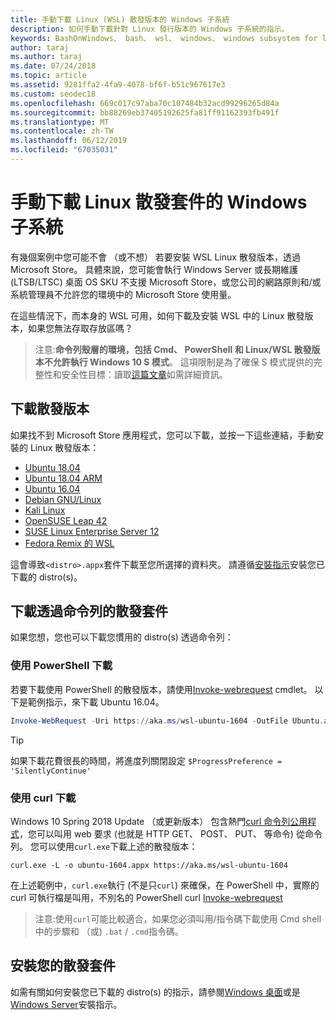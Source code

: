 ```yaml
---
title: 手動下載 Linux (WSL) 散發版本的 Windows 子系統
description: 如何手動下載針對 Linux 發行版本的 Windows 子系統的指示。
keywords: BashOnWindows、 bash、 wsl、 windows、 windows subsystem for linux WSL，windows 子系統、 散發版本、 ubuntu、 openSUSE、 SLES，debian，kali
author: taraj
ms.author: taraj
ms.date: 07/24/2018
ms.topic: article
ms.assetid: 9281ffa2-4fa9-4078-bf6f-b51c967617e3
ms.custom: seodec18
ms.openlocfilehash: 669c017c97aba70c107484b32acd99296265d84a
ms.sourcegitcommit: bb88269eb37405192625fa81ff91162393fb491f
ms.translationtype: MT
ms.contentlocale: zh-TW
ms.lasthandoff: 06/12/2019
ms.locfileid: "67035031"
---
```

# <a name="manually-download-windows-subsystem-for-linux-distro-packages"></a>手動下載 Linux 散發套件的 Windows 子系統

有幾個案例中您可能不會 （或不想） 若要安裝 WSL Linux 散發版本，透過 Microsoft Store。 具體來說，您可能會執行 Windows Server 或長期維護 (LTSB/LTSC) 桌面 OS SKU 不支援 Microsoft Store，或您公司的網路原則和/或系統管理員不允許您的環境中的 Microsoft Store 使用量。

在這些情況下，而本身的 WSL 可用，如何下載及安裝 WSL 中的 Linux 散發版本，如果您無法存取存放區嗎？

> 注意:**命令列殼層的環境，包括 Cmd、 PowerShell 和 Linux/WSL 散發版本不允許執行 Windows 10 S 模式**。 這項限制是為了確保 S 模式提供的完整性和安全性目標：讀取[這篇文章](https://blogs.msdn.microsoft.com/commandline/2017/05/18/will-linux-distros-run-on-windows-10-s/)如需詳細資訊。

## <a name="downloading-distros"></a>下載散發版本

如果找不到 Microsoft Store 應用程式，您可以下載，並按一下這些連結，手動安裝的 Linux 散發版本：
* [Ubuntu 18.04](https://aka.ms/wsl-ubuntu-1804)
* [Ubuntu 18.04 ARM](https://aka.ms/wsl-ubuntu-1804-arm)
* [Ubuntu 16.04](https://aka.ms/wsl-ubuntu-1604)
* [Debian GNU/Linux](https://aka.ms/wsl-debian-gnulinux)
* [Kali Linux](https://aka.ms/wsl-kali-linux)
* [OpenSUSE Leap 42](https://aka.ms/wsl-opensuse-42)
* [SUSE Linux Enterprise Server 12](https://aka.ms/wsl-sles-12)
* [Fedora Remix 的 WSL](https://github.com/WhitewaterFoundry/WSLFedoraRemix/releases/)

這會導致`<distro>.appx`套件下載至您所選擇的資料夾。 請遵循[安裝指示](#installing-your-distro)安裝您已下載的 distro(s)。

## <a name="downloading-distros-via-the-command-line"></a>下載透過命令列的散發套件
如果您想，您也可以下載您慣用的 distro(s) 透過命令列：

 ### <a name="download-using-powershell"></a>使用 PowerShell 下載
 若要下載使用 PowerShell 的散發版本，請使用[Invoke-webrequest](https://msdn.microsoft.com/powershell/reference/5.1/microsoft.powershell.utility/invoke-webrequest) cmdlet。 以下是範例指示，來下載 Ubuntu 16.04。

```powershell
Invoke-WebRequest -Uri https://aka.ms/wsl-ubuntu-1604 -OutFile Ubuntu.appx -UseBasicParsing
```

> [!TIP]
> 如果下載花費很長的時間，將進度列關閉設定 `$ProgressPreference = 'SilentlyContinue'`

### <a name="download-using-curl"></a>使用 curl 下載
Windows 10 Spring 2018 Update （或更新版本） 包含熱門[curl 命令列公用程式](https://curl.haxx.se/)，您可以叫用 web 要求 (也就是 HTTP GET、 POST、 PUT、 等命令) 從命令列。 您可以使用`curl.exe`下載上述的散發版本：

```console
curl.exe -L -o ubuntu-1604.appx https://aka.ms/wsl-ubuntu-1604
```

在上述範例中，`curl.exe`執行 (不是只`curl`) 來確保，在 PowerShell 中，實際的 curl 可執行檔是叫用，不別名的 PowerShell curl [Invoke-webrequest](https://docs.microsoft.com/en-us/powershell/module/microsoft.powershell.utility/invoke-webrequest?view=powershell-6)

> 注意:使用`curl`可能比較適合，如果您必須叫用/指令碼下載使用 Cmd shell 中的步驟和 （或) `.bat`  /  `.cmd`指令碼。

## <a name="installing-your-distro"></a>安裝您的散發套件
如需有關如何安裝您已下載的 distro(s) 的指示，請參閱[Windows 桌面](install-win10.md)或是[Windows Server](install-on-server.md)安裝指示。
